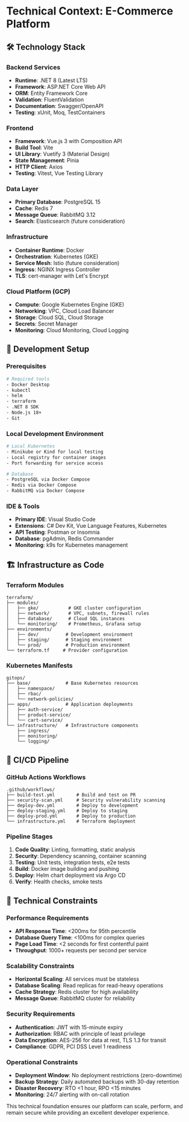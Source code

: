 # Technical Context: E-Commerce Platform

## 🛠️ Technology Stack

### Backend Services
- **Runtime**: .NET 8 (Latest LTS)
- **Framework**: ASP.NET Core Web API
- **ORM**: Entity Framework Core
- **Validation**: FluentValidation
- **Documentation**: Swagger/OpenAPI
- **Testing**: xUnit, Moq, TestContainers

### Frontend
- **Framework**: Vue.js 3 with Composition API
- **Build Tool**: Vite
- **UI Library**: Vuetify 3 (Material Design)
- **State Management**: Pinia
- **HTTP Client**: Axios
- **Testing**: Vitest, Vue Testing Library

### Data Layer
- **Primary Database**: PostgreSQL 15
- **Cache**: Redis 7
- **Message Queue**: RabbitMQ 3.12
- **Search**: Elasticsearch (future consideration)

### Infrastructure
- **Container Runtime**: Docker
- **Orchestration**: Kubernetes (GKE)
- **Service Mesh**: Istio (future consideration)
- **Ingress**: NGINX Ingress Controller
- **TLS**: cert-manager with Let's Encrypt

### Cloud Platform (GCP)
- **Compute**: Google Kubernetes Engine (GKE)
- **Networking**: VPC, Cloud Load Balancer
- **Storage**: Cloud SQL, Cloud Storage
- **Secrets**: Secret Manager
- **Monitoring**: Cloud Monitoring, Cloud Logging

## 🔧 Development Setup

### Prerequisites
```bash
# Required tools
- Docker Desktop
- kubectl
- helm
- terraform
- .NET 8 SDK
- Node.js 18+
- Git
```

### Local Development Environment
```bash
# Local Kubernetes
- Minikube or Kind for local testing
- Local registry for container images
- Port forwarding for service access

# Database
- PostgreSQL via Docker Compose
- Redis via Docker Compose
- RabbitMQ via Docker Compose
```

### IDE & Tools
- **Primary IDE**: Visual Studio Code
- **Extensions**: C# Dev Kit, Vue Language Features, Kubernetes
- **API Testing**: Postman or Insomnia
- **Database**: pgAdmin, Redis Commander
- **Monitoring**: k9s for Kubernetes management

## 🏗️ Infrastructure as Code

### Terraform Modules
```
terraform/
├── modules/
│   ├── gke/           # GKE cluster configuration
│   ├── network/       # VPC, subnets, firewall rules
│   ├── database/      # Cloud SQL instances
│   └── monitoring/    # Prometheus, Grafana setup
├── environments/
│   ├── dev/          # Development environment
│   ├── staging/      # Staging environment
│   └── prod/         # Production environment
└── terraform.tf     # Provider configuration
```

### Kubernetes Manifests
```
gitops/
├── base/             # Base Kubernetes resources
│   ├── namespace/
│   ├── rbac/
│   └── network-policies/
├── apps/             # Application deployments
│   ├── auth-service/
│   ├── product-service/
│   └── cart-service/
└── infrastructure/   # Infrastructure components
    ├── ingress/
    ├── monitoring/
    └── logging/
```

## 🔄 CI/CD Pipeline

### GitHub Actions Workflows
```
.github/workflows/
├── build-test.yml        # Build and test on PR
├── security-scan.yml     # Security vulnerability scanning
├── deploy-dev.yml        # Deploy to development
├── deploy-staging.yml    # Deploy to staging
├── deploy-prod.yml       # Deploy to production
└── infrastructure.yml    # Terraform deployment
```

### Pipeline Stages
1. **Code Quality**: Linting, formatting, static analysis
2. **Security**: Dependency scanning, container scanning
3. **Testing**: Unit tests, integration tests, e2e tests
4. **Build**: Docker image building and pushing
5. **Deploy**: Helm chart deployment via Argo CD
6. **Verify**: Health checks, smoke tests

## 📏 Technical Constraints

### Performance Requirements
- **API Response Time**: <200ms for 95th percentile
- **Database Query Time**: <100ms for complex queries
- **Page Load Time**: <2 seconds for first contentful paint
- **Throughput**: 1000+ requests per second per service

### Scalability Constraints
- **Horizontal Scaling**: All services must be stateless
- **Database Scaling**: Read replicas for read-heavy operations
- **Cache Strategy**: Redis cluster for high availability
- **Message Queue**: RabbitMQ cluster for reliability

### Security Requirements
- **Authentication**: JWT with 15-minute expiry
- **Authorization**: RBAC with principle of least privilege
- **Data Encryption**: AES-256 for data at rest, TLS 1.3 for transit
- **Compliance**: GDPR, PCI DSS Level 1 readiness

### Operational Constraints
- **Deployment Window**: No deployment restrictions (zero-downtime)
- **Backup Strategy**: Daily automated backups with 30-day retention
- **Disaster Recovery**: RTO <1 hour, RPO <15 minutes
- **Monitoring**: 24/7 alerting with on-call rotation

This technical foundation ensures our platform can scale, perform, and remain secure while providing an excellent developer experience. 